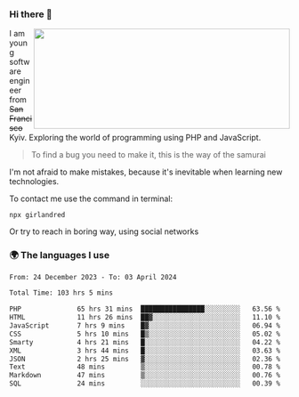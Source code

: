 ### Hi there 👋  

<img align='right' src="https://github-readme-stats.vercel.app/api?username=girlandred&count_private=true&show_icons=true&include_all_commits=true&hide_rank=true&hide_title=true&theme=buefy&card_width=300" width=460 height=180>


I am young software engineer from ~~San Francisco~~ Kyiv. Exploring the world of programming using PHP and JavaScript.


> To find a bug you need to make it, this is the way of the samurai



I'm not afraid to make mistakes, because it's inevitable when learning new technologies.

To contact me use the command in terminal:

```
npx girlandred
```

Or try to reach in boring way, using social networks


### 🌍 The languages I use

<!--START_SECTION:waka-->

```txt
From: 24 December 2023 - To: 03 April 2024

Total Time: 103 hrs 5 mins

PHP              65 hrs 31 mins  ████████████████░░░░░░░░░   63.56 %
HTML             11 hrs 26 mins  ██▓░░░░░░░░░░░░░░░░░░░░░░   11.10 %
JavaScript       7 hrs 9 mins    █▓░░░░░░░░░░░░░░░░░░░░░░░   06.94 %
CSS              5 hrs 10 mins   █▒░░░░░░░░░░░░░░░░░░░░░░░   05.02 %
Smarty           4 hrs 21 mins   █░░░░░░░░░░░░░░░░░░░░░░░░   04.22 %
XML              3 hrs 44 mins   █░░░░░░░░░░░░░░░░░░░░░░░░   03.63 %
JSON             2 hrs 25 mins   ▓░░░░░░░░░░░░░░░░░░░░░░░░   02.36 %
Text             48 mins         ▒░░░░░░░░░░░░░░░░░░░░░░░░   00.78 %
Markdown         47 mins         ▒░░░░░░░░░░░░░░░░░░░░░░░░   00.76 %
SQL              24 mins         ░░░░░░░░░░░░░░░░░░░░░░░░░   00.39 %
```

<!--END_SECTION:waka-->
